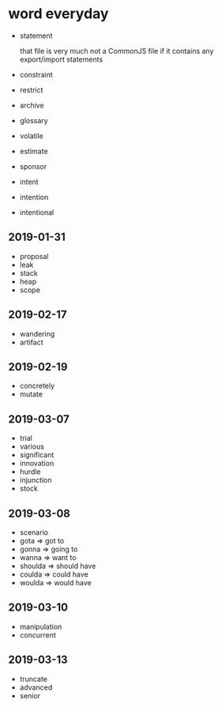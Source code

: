 # word everyday

- statement

  that file is very much not a CommonJS file if it contains any export/import statements

- constraint
- restrict
- archive
- glossary
- volatile
- estimate
- sponsor
- intent
- intention
- intentional

## 2019-01-31

- proposal
- leak
- stack
- heap
- scope

## 2019-02-17

- wandering
- artifact

## 2019-02-19

- concretely
- mutate

## 2019-03-07

- trial
- various
- significant
- innovation
- hurdle
- injunction
- stock

## 2019-03-08

- scenario
- gota => got to
- gonna => going to
- wanna => want to
- shoulda => should have
- coulda => could have
- woulda => would have

## 2019-03-10

- manipulation
- concurrent

## 2019-03-13

- truncate
- advanced
- senior